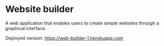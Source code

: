# Website builder

A web application that enables users to create simple websites through a graphical interface.

Deployed version:
https://web-builder-1.herokuapp.com
